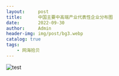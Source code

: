 ```yaml
---
layout:     post
title:      中国主要中高端产业代表性企业分布图
date:       2022-09-30
author:     Admin
header-img: img/post/bg3.webp
catalog: true
tags:
    - 网海拾贝
---
```

![test](https://img.locyoo.com/1021.jpg)